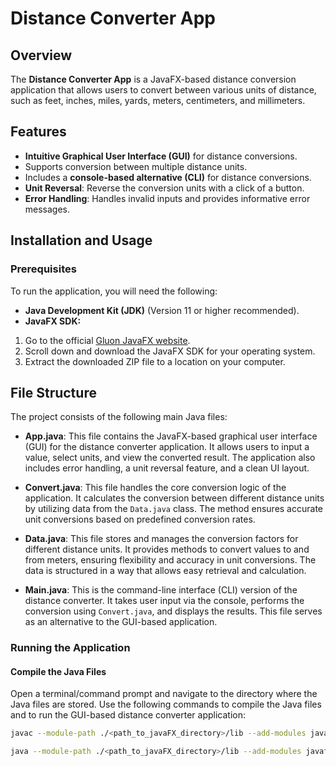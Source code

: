 # Distance Converter App

## Overview
The **Distance Converter App** is a JavaFX-based distance conversion application that allows users to convert between various units of distance, such as feet, inches, miles, yards, meters, centimeters, and millimeters.

## Features
- **Intuitive Graphical User Interface (GUI)** for distance conversions.
- Supports conversion between multiple distance units.
- Includes a **console-based alternative (CLI)** for distance conversions.
- **Unit Reversal**: Reverse the conversion units with a click of a button.
- **Error Handling**: Handles invalid inputs and provides informative error messages.

## Installation and Usage

### Prerequisites
To run the application, you will need the following:
- **Java Development Kit (JDK)** (Version 11 or higher recommended).
- **JavaFX SDK:**
1. Go to the official [Gluon JavaFX website](https://gluonhq.com/products/javafx/).
2. Scroll down and download the JavaFX SDK for your operating system.
3. Extract the downloaded ZIP file to a location on your computer.

## File Structure

The project consists of the following main Java files:

- **App.java**: This file contains the JavaFX-based graphical user interface (GUI) for the distance converter application. It allows users to input a value, select units, and view the converted result. The application also includes error handling, a unit reversal feature, and a clean UI layout.

- **Convert.java**: This file handles the core conversion logic of the application. It calculates the conversion between different distance units by utilizing data from the `Data.java` class. The method ensures accurate unit conversions based on predefined conversion rates.

- **Data.java**: This file stores and manages the conversion factors for different distance units. It provides methods to convert values to and from meters, ensuring flexibility and accuracy in unit conversions. The data is structured in a way that allows easy retrieval and calculation.

- **Main.java**: This is the command-line interface (CLI) version of the distance converter. It takes user input via the console, performs the conversion using `Convert.java`, and displays the results. This file serves as an alternative to the GUI-based application.

### Running the Application

#### Compile the Java Files

Open a terminal/command prompt and navigate to the directory where the Java files are stored. 
Use the following commands to compile the Java files and to run the GUI-based distance converter application:

```bash
javac --module-path ./<path_to_javaFX_directory>/lib --add-modules javafx.controls -cp . -Xlint:deprecation App.java Convert.java Data.java Main.java

java --module-path ./<path_to_javaFX_directory>/lib --add-modules javafx.controls App
